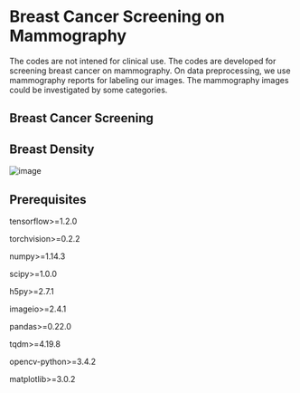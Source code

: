 # Breast Cancer Screening on Mammography

The codes are not intened for clinical use. The codes are developed for screening breast cancer on mammography. On data preprocessing, we use mammography reports for labeling our images. The mammography images could be investigated by some categories. 

## Breast Cancer Screening

## Breast Density
![image]()

## Prerequisites

tensorflow>=1.2.0

torchvision>=0.2.2

numpy>=1.14.3

scipy>=1.0.0

h5py>=2.7.1

imageio>=2.4.1

pandas>=0.22.0

tqdm>=4.19.8

opencv-python>=3.4.2

matplotlib>=3.0.2
